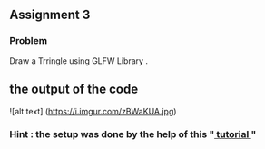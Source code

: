 ## Assignment 3
### Problem
Draw a Trringle using GLFW Library .
## the output of the code 
![alt text] (https://i.imgur.com/zBWaKUA.jpg)
### Hint : the setup was done by the help of this "[ tutorial ](https://www.youtube.com/watch?v=k9LDF016_1A&feature=youtu.be&fbclid=IwAR30aIgV3TAp4mKuRrFw_PlRCOl7CvsfcCccLP_bqVaXPXPO54MeUC59J_E)"

